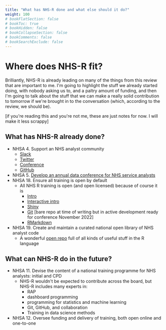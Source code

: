 ```yaml
---
title: "What has NHS-R done and what else should it do?"
weight: 100
# bookFlatSection: false
# bookToc: true
# bookHidden: false
# bookCollapseSection: false
# bookComments: false
# bookSearchExclude: false
---
```


# Where does NHS-R fit?

Brilliantly, NHS-R is already leading on many of the things from this review that are important to me. I'm going to highlight the stuff we already started doing, with nobody asking us to, and a paltry amount of funding, and then I'm going to talk about the stuff that we can make a really solid contribution to tomorrow if we're brought in to the conversation (which, according to the review, we should be).

[if you're reading this and you're not me, these are just notes for now. I will make it less scrappy]

## What has NHS-R already done?

* NHSA 4. Support an NHS analyst community
    * [Slack](http://nhsrcommunity.slack.com/)
    * [Twitter](https://twitter.com/NHSrCommunity)
    * [Conference](https://nhsrcommunity.com/nhs-r-community-conference-2021)
    * [GitHub](https://github.com/nhs-r-community)
* NHSA 5. [Develop an annual data conference for NHS service analysts](https://nhsrcommunity.com/nhs-r-community-conference-2021/)
* NHSA 18. Ensure all training is open by default
    * All NHS R training is open (and open licensed) because of course it is
        * [Intro](https://github.com/nhs-r-community/intro_r)
        * [Interactive intro](https://github.com/nhs-r-community/NHSRtraining)
        * [Shiny](https://github.com/nhs-r-community/shiny-training)
        * [Git](https://github.com/nhs-r-community/git_training) [bare repo at time of writing but in active development ready for conference November 2022]
        * [RMarkdown](https://github.com/nhs-r-community/intro_rmd)
* NHSA 19. Create and maintain a curated national open library of NHS analyst code
    * A wonderful [open repo](https://github.com/nhs-r-community/demos-and-how-tos) full of all kinds of useful stuff in the R language

## What can NHS-R do in the future?

* NHSA 11. Devise the content of a national training programme for NHS analysts: initial and CPD
    * NHS-R wouldn't be expected to contribute across the board, but NHS-R includes many experts in:
        * RAP
        * dashboard programming
        * programming for statistics and machine learning
        * Git, GitHub, and collaboration
        * Training in data science methods
* NHSA 12. Oversee funding and delivery of training, both open online and one-to-one